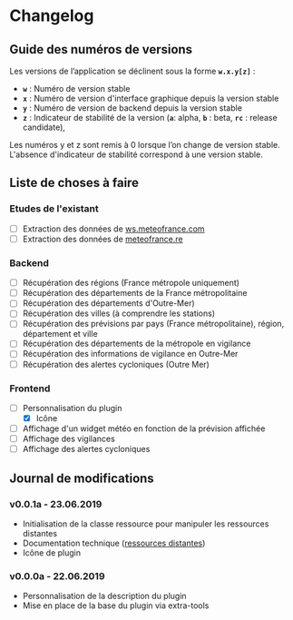 # Changelog

## Guide des numéros de versions

Les versions de l’application se déclinent sous la forme **`w.x.y[z]`** :

- **`w`** : Numéro de version stable
- **`x`** : Numéro de version d'interface graphique depuis la version stable
- **`y`** : Numéro de version de backend depuis la version stable
- **`z`** : Indicateur de stabilité de la version (**`a`**: alpha, **`b`** : beta, **`rc`** : release candidate),

Les numéros y et z sont remis à 0 lorsque l’on change de version stable. 
L'absence d'indicateur de stabilité correspond à une version stable.

## Liste de choses à faire

### Etudes de l'existant

- [ ] Extraction des données de [ws.meteofrance.com](http://ws.meteofrance.com)
- [ ] Extraction des données de [meteofrance.re](http://www.meteofrance.re/)

### Backend

- [ ] Récupération des régions (France métropole uniquement)
- [ ] Récupération des départements de la France métropolitaine
- [ ] Récupération des départements d'Outre-Mer)
- [ ] Récupération des villes (à comprendre les stations)
- [ ] Récupération des prévisions par pays (France métropolitaine), région, département et ville
- [ ] Récupération des départements de la métropole en vigilance
- [ ] Récupération des informations de vigilance en Outre-Mer
- [ ] Récupération des alertes cycloniques (Outre Mer)

### Frontend

- [ ] Personnalisation du plugin
  - [x] Icône
- [ ] Affichage d'un widget météo en fonction de la prévision affichée
- [ ] Affichage des vigilances
- [ ] Affichage des alertes cycloniques

## Journal de modifications

### v0.0.1a - 23.06.2019

- Initialisation de la classe ressource pour manipuler les ressources distantes
- Documentation technique ([ressources distantes](./infos_meteofrance.md))
- Icône de plugin

### v0.0.0a - 22.06.2019

- Personnalisation de la description du plugin
- Mise en place de la base du plugin via extra-tools
